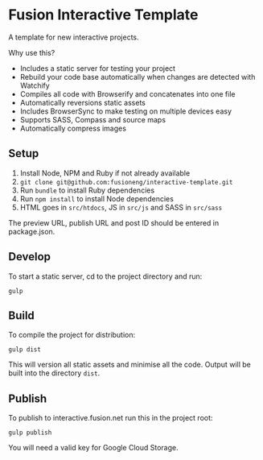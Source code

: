Fusion Interactive Template
===========================
A template for new interactive projects.

Why use this?
- Includes a static server for testing your project
- Rebuild your code base automatically when changes are detected with Watchify
- Compiles all code with Browserify and concatenates into one file
- Automatically reversions static assets
- Includes BrowserSync to make testing on multiple devices easy
- Supports SASS, Compass and source maps
- Automatically compress images

Setup
-----
1. Install Node, NPM and Ruby if not already available
2. `git clone git@github.com:fusioneng/interactive-template.git`
3. Run `bundle` to install Ruby dependencies
4. Run `npm install` to install Node dependencies
5. HTML goes in `src/htdocs`, JS in `src/js` and SASS in `src/sass`

The preview URL, publish URL and post ID should be entered in package.json.

Develop
-------
To start a static server, cd to the project directory and run:

	gulp

Build
-----
To compile the project for distribution:

	gulp dist

This will version all static assets and minimise all the code. Output will be built into the directory `dist`.

Publish
-------
To publish to interactive.fusion.net run this in the project root:

	gulp publish

You will need a valid key for Google Cloud Storage.